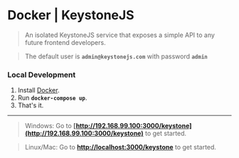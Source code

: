 # Docker | KeystoneJS
> An isolated KeystoneJS service that exposes a simple API to any future frontend developers.

> The default user is __`admin@keystonejs.com`__ with password __`admin`__

### Local Development

1. Install [Docker](https://www.docker.com/products/docker).
2. Run __`docker-compose up`__.
3. That's it.

---

> Windows: Go to __[http://192.168.99.100:3000/keystone](http://192.168.99.100:3000/keystone)__ to get started.

> Linux/Mac: Go to __[http://localhost:3000/keystone](http://localhost:3000/keystone)__ to get started.


